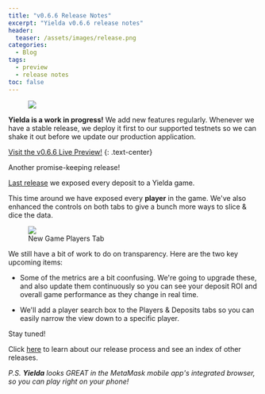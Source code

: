 ```yaml
---
title: "v0.6.6 Release Notes"
excerpt: "Yielda v0.6.6 release notes"
header:
  teaser: /assets/images/release.png
categories:
  - Blog
tags:
  - preview
  - release notes
toc: false
---
```


<figure class="align-left" style="margin-top: 10px; margin-bottom: 10px; width: 150px;">
    <img src="{{ site.url }}{{ site.baseurl }}/assets/images/release.png">
</figure>

**Yielda is a work in progress!** We add new features regularly. Whenever we have a stable release, we deploy it first to our supported testnets so we can shake it out before we update our production application.

<a class="btn btn--primary btn--large" href="https://app-git-preview-0-6-6-yielda.vercel.app/" target="blank">Visit the v0.6.6 Live Preview!</a>
{:  .text-center}

Another promise-keeping release!

[Last release](/blog/release-0-6-5) we exposed every deposit to a Yielda game.

This time around we have exposed every **player** in the game. We've also enhanced the controls on both tabs to give a bunch more ways to slice & dice the data.

<figure>
    <img src="{{ site.url }}{{ site.baseurl }}/assets/images/game-players.png" class="shadow">
    <figcaption>New Game Players Tab</figcaption>
</figure>

We still have a bit of work to do on transparency. Here are the two key upcoming items:

* Some of the metrics are a bit coonfusing. We're going to upgrade these, and also update them continuously so you can see your deposit ROI and overall game performance as they change in real time.

* We'll add a player search box to the Players & Deposits tabs so you can easily narrow the view down to a specific player.

Stay tuned!

Click [here](/blog/releases) to learn about our release process and see an index of other releases.

_P.S. **Yielda** looks GREAT in the MetaMask mobile app's integrated browser, so you can play right on your phone!_